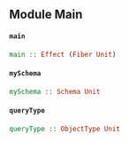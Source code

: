 ## Module Main

#### `main`

``` purescript
main :: Effect (Fiber Unit)
```

#### `mySchema`

``` purescript
mySchema :: Schema Unit
```

#### `queryType`

``` purescript
queryType :: ObjectType Unit
```


